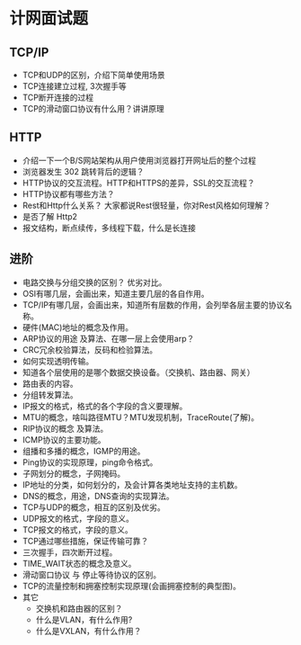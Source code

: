 # 计网面试题

## TCP/IP 

- TCP和UDP的区别，介绍下简单使用场景
- TCP连接建立过程, 3次握手等
- TCP断开连接的过程
- TCP的滑动窗口协议有什么用？讲讲原理
## HTTP 

- 介绍一下一个B/S网站架构从用户使用浏览器打开网址后的整个过程
- 浏览器发生 302 跳转背后的逻辑？
- HTTP协议的交互流程。HTTP和HTTPS的差异，SSL的交互流程？
- HTTP协议都有哪些方法？
- Rest和Http什么关系？ 大家都说Rest很轻量，你对Rest风格如何理解？
- 是否了解 Http2
- 报文结构，断点续传，多线程下载，什么是长连接
## 进阶 
- 电路交换与分组交换的区别？ 优劣对比。
- OSI有哪几层，会画出来，知道主要几层的各自作用。
- TCP/IP有哪几层，会画出来，知道所有层数的作用，会列举各层主要的协议名称。
- 硬件(MAC)地址的概念及作用。
- ARP协议的用途 及算法、在哪一层上会使用arp？
- CRC冗余校验算法，反码和检验算法。
- 如何实现透明传输。
- 知道各个层使用的是哪个数据交换设备。（交换机、路由器、网关）
- 路由表的内容。
- 分组转发算法。
- IP报文的格式，格式的各个字段的含义要理解。
- MTU的概念，啥叫路径MTU？MTU发现机制，TraceRoute(了解)。
- RIP协议的概念 及算法。
- ICMP协议的主要功能。
- 组播和多播的概念，IGMP的用途。
- Ping协议的实现原理，ping命令格式。
- 子网划分的概念，子网掩码。
- IP地址的分类，如何划分的，及会计算各类地址支持的主机数。
- DNS的概念，用途，DNS查询的实现算法。
- TCP与UDP的概念，相互的区别及优劣。
- UDP报文的格式，字段的意义。
- TCP报文的格式，字段的意义。
- TCP通过哪些措施，保证传输可靠？
- 三次握手，四次断开过程。
- TIME_WAIT状态的概念及意义。
- 滑动窗口协议 与 停止等待协议的区别。
- TCP的流量控制和拥塞控制实现原理(会画拥塞控制的典型图)。
-  其它 
    - 交换机和路由器的区别？
    - 什么是VLAN，有什么作用?
    - 什么是VXLAN，有什么作用？

